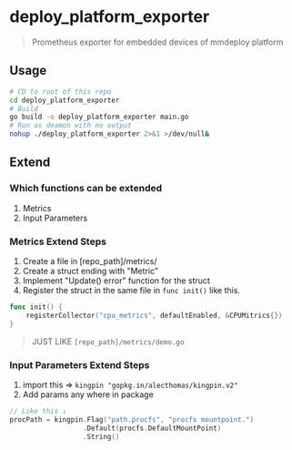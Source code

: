 # deploy_platform_exporter

> Prometheus exporter for embedded devices of mmdeploy platform

## Usage

``` sh
# CD to root of this repo
cd deploy_platform_exporter
# Build
go build -o deploy_platform_exporter main.go
# Run as deamon with no output
nohup ./deploy_platform_exporter 2>&1 >/dev/null&
```

## Extend

### Which functions can be extended

1. Metrics
2. Input Parameters

### Metrics Extend Steps

1. Create a file in [repo_path]/metrics/
2. Create a struct ending with "Metric"
3. Implement "Update() error" function for the struct
4. Register the struct in the same file in `func init()` like this.

``` go
func init() {
	registerCollector("cpu_metrics", defaultEnabled, &CPUMitrics{})
}
```

> JUST LIKE `[repo_path]/metrics/demo.go`

### Input Parameters Extend Steps

1. import this => `kingpin "gopkg.in/alecthomas/kingpin.v2"`
2. Add params any where in package

``` go
// Like this ↓
procPath = kingpin.Flag("path.procfs", "procfs mountpoint.")
                  .Default(procfs.DefaultMountPoint)
                  .String()
```
